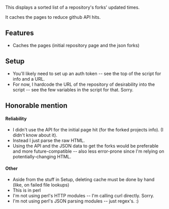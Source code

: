 This displays a sorted list of a repository's forks' updated times.

It caches the pages to reduce github API hits.

## Features
* Caches the pages (initial repository page and the json forks)

## Setup
* You'll likely need to set up an auth token -- see the top of the script for info and a URL.
* For now, I hardcode the URL of the repository of desirability into the script -- see the few variables in the script for that. Sorry.

## Honorable mention

#### Reliability
* I didn't use the API for the initial page hit (for the forked projects info). (I didn't know about it).
* Instead I just parse the raw HTML.
* Using the API and the JSON data to get the forks would be preferable and more future-compatible -- also less error-prone since I'm relying on potentially-changing HTML.

#### Other
* Aside from the stuff in Setup, deleting cache must be done by hand (like, on failed file lookups)
* This is in perl
* I'm not using perl's HTTP modules -- I'm calling curl directly. Sorry.
* I'm not using perl's JSON parsing modules -- just regex's. :)


